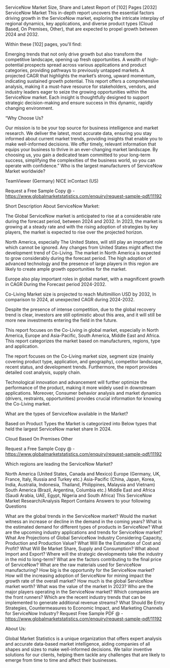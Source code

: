 ServiceNow Market Size, Share and Latest Report of [102] Pages [2032]
ServiceNow Market This in-depth report uncovers the essential factors driving growth in the ServiceNow market, exploring the intricate interplay of regional dynamics, key applications, and diverse product types (Cloud Based, On Premises, Other), that are expected to propel growth between 2024 and 2032.

Within these [102] pages, you'll find:

Emerging trends that not only drive growth but also transform the competitive landscape, opening up fresh opportunities.
A wealth of high-potential prospects spread across various applications and product categories, providing pathways to previously untapped markets.
A projected CAGR that highlights the market’s strong, upward momentum, indicating sustained growth potential.
This report offers a comprehensive analysis, making it a must-have resource for stakeholders, vendors, and industry leaders eager to seize the growing opportunities within the ServiceNow market. Each insight is thoughtfully designed to support strategic decision-making and ensure success in this dynamic, rapidly changing environment.

“Why Choose Us?

Our mission is to be your top source for business intelligence and market research.
We deliver the latest, most accurate data, ensuring you stay informed about current market trends, providing insights that enable you to make well-informed decisions.
We offer timely, relevant information that equips your business to thrive in an ever-changing market landscape.
By choosing us, you gain a dedicated team committed to your long-term success, simplifying the complexities of the business world, so you can operate with confidence.”
Who is the largest manufacturers of ServiceNow Market worldwide?

 

TeamViewer (Germany)
NICE inContact (US)
 

Request a Free Sample Copy @ - https://www.globalmarketstatistics.com/enquiry/request-sample-pdf/11192

 

Short Description About ServiceNow Market:

The Global ServiceNow market is anticipated to rise at a considerable rate during the forecast period, between 2024 and 2032. In 2023, the market is growing at a steady rate and with the rising adoption of strategies by key players, the market is expected to rise over the projected horizon.

North America, especially The United States, will still play an important role which cannot be ignored. Any changes from United States might affect the development trend of Co-Living. The market in North America is expected to grow considerably during the forecast period. The high adoption of advanced technology and the presence of large players in this region are likely to create ample growth opportunities for the market.

Europe also play important roles in global market, with a magnificent growth in CAGR During the Forecast period 2024-2032.

Co-Living Market size is projected to reach Multimillion USD by 2032, In comparison to 2024, at unexpected CAGR during 2024-2032.

Despite the presence of intense competition, due to the global recovery trend is clear, investors are still optimistic about this area, and it will still be more new investments entering the field in the future.

This report focuses on the Co-Living in global market, especially in North America, Europe and Asia-Pacific, South America, Middle East and Africa. This report categorizes the market based on manufacturers, regions, type and application.

The report focuses on the Co-Living market size, segment size (mainly covering product type, application, and geography), competitor landscape, recent status, and development trends. Furthermore, the report provides detailed cost analysis, supply chain.

Technological innovation and advancement will further optimize the performance of the product, making it more widely used in downstream applications. Moreover, Consumer behavior analysis and market dynamics (drivers, restraints, opportunities) provides crucial information for knowing the Co-Living market.

What are the types of ServiceNow available in the Market?

Based on Product Types the Market is categorized into Below types that held the largest ServiceNow market share In 2024.

 

Cloud Based
On Premises
Other
 

Request a Free Sample Copy @ - https://www.globalmarketstatistics.com/enquiry/request-sample-pdf/11192

Which regions are leading the ServiceNow Market?

North America (United States, Canada and Mexico)
Europe (Germany, UK, France, Italy, Russia and Turkey etc.)
Asia-Pacific (China, Japan, Korea, India, Australia, Indonesia, Thailand, Philippines, Malaysia and Vietnam)
South America (Brazil, Argentina, Columbia etc.)
Middle East and Africa (Saudi Arabia, UAE, Egypt, Nigeria and South Africa)
This ServiceNow Market Research/Analysis Report Contains Answers to your following Questions

What are the global trends in the ServiceNow market? Would the market witness an increase or decline in the demand in the coming years?
What is the estimated demand for different types of products in ServiceNow? What are the upcoming industry applications and trends for ServiceNow market?
What Are Projections of Global ServiceNow Industry Considering Capacity, Production and Production Value? What Will Be the Estimation of Cost and Profit? What Will Be Market Share, Supply and Consumption? What about Import and Export?
Where will the strategic developments take the industry in the mid to long-term?
What are the factors contributing to the final price of ServiceNow? What are the raw materials used for ServiceNow manufacturing?
How big is the opportunity for the ServiceNow market? How will the increasing adoption of ServiceNow for mining impact the growth rate of the overall market?
How much is the global ServiceNow market worth? What was the value of the market In 2023?
Who are the major players operating in the ServiceNow market? Which companies are the front runners?
Which are the recent industry trends that can be implemented to generate additional revenue streams?
What Should Be Entry Strategies, Countermeasures to Economic Impact, and Marketing Channels for ServiceNow Industry?
Request Free Sample PDF @ - https://www.globalmarketstatistics.com/enquiry/request-sample-pdf/11192

About Us:

Global Market Statistics is a unique organization that offers expert analysis and accurate data-based market intelligence, aiding companies of all shapes and sizes to make well-informed decisions. We tailor inventive solutions for our clients, helping them tackle any challenges that are likely to emerge from time to time and affect their businesses.
